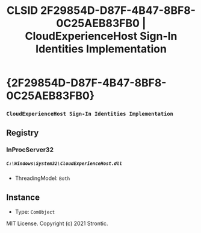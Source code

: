 ﻿---
title: "CLSID 2F29854D-D87F-4B47-8BF8-0C25AEB83FB0 | CloudExperienceHost Sign-In Identities Implementation"
excerpt: What is COM-Object CLSID 2F29854D-D87F-4B47-8BF8-0C25AEB83FB0?
---

# {2F29854D-D87F-4B47-8BF8-0C25AEB83FB0}

### `CloudExperienceHost Sign-In Identities Implementation`

## Registry


### InProcServer32

##### `C:\Windows\System32\CloudExperienceHost.dll`
* ThreadingModel: `Both`

## Instance

* Type: `ComObject`

MIT License. Copyright (c) 2021 Strontic.


